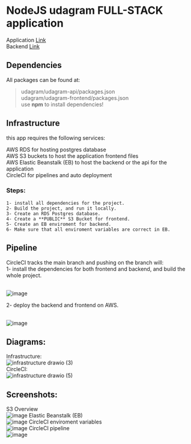 # NodeJS udagram FULL-STACK application

Application [Link](http://899113371307-bucket-udagram.s3-website-us-east-1.amazonaws.com/)</br>
Backend [Link](http://p3-api-dev.eba-pic3pg5h.us-east-1.elasticbeanstalk.com/)

## Dependencies
All packages can be found at:
> udagram/udagram-api/packages.json</br>
> udagram/udagram-frontend/packages.json </br>
use **npm** to install dependencies!

## Infrastructure
this app requires the following services:

  AWS RDS for hosting postgres database</br>
  AWS S3 buckets to host the application frontend files</br>
  AWS Elastic Beanstalk (EB) to host the backend or the api for the application</br>
  CircleCI for pipelines and auto deployment</br>
  
### Steps:
    1- install all dependencies for the project.
    2- Build the project, and run it locally.
    3- Create an RDS Postgres database.
    4- Create a **PUBLIC** S3 Bucket for frontend.
    5- Create an EB enviroment for backend.
    6- Make sure that all enviroment variables are correct in EB.

## Pipeline
CircleCI tracks the main branch and pushing on the branch will:</br>
  1- install the dependencies for both frontend and backend, and build the whole project.</br></br>
  
  ![image](https://user-images.githubusercontent.com/60396165/202921293-eae2774a-aab2-4398-b38b-7c8c23901ff2.png)</br>

  2- deploy the backend and frontend on AWS.</br></br>
  
  ![image](https://user-images.githubusercontent.com/60396165/202921629-4aa536e5-4986-42c3-b6b5-cb04ba24d37b.png)</br>

 ## Diagrams:
 
  Infrastructure:</br>
  ![infrastructure drawio (3)](https://user-images.githubusercontent.com/60396165/202923782-65837b41-c24c-490a-9bb1-0d0db91318df.png)</br>
  CircleCI:</br>
  ![infrastructure drawio (5)](https://user-images.githubusercontent.com/60396165/202924540-2a2e0766-a3ed-4ff3-878c-22dd157a9803.png)</br>

  
  ## Screenshots:
  S3 Overview</br>![image](https://user-images.githubusercontent.com/60396165/202921570-eb547de7-d9af-484a-8b9d-3ee0bfd3cba6.png)
  Elastic Beanstalk (EB)</br>![image](https://user-images.githubusercontent.com/60396165/202921740-e758b73a-937d-4d5f-a916-2b4e3f9f39e6.png)
  CircleCI enviroment variables</br>![image](https://user-images.githubusercontent.com/60396165/202921855-cb1c48f8-42c1-4585-b818-1891db6b095d.png)
  CircleCI pipeline</br>![image](https://user-images.githubusercontent.com/60396165/202921953-16ecc347-66be-45b3-9c3b-bd31240ac53f.png)



  

